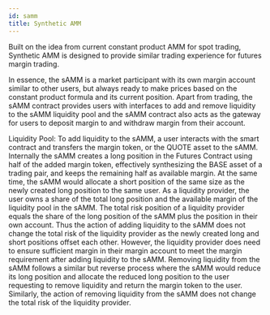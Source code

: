 ```yaml
---
id: samm
title: Synthetic AMM
---
```



Built on the idea from current constant product AMM for spot trading,
Synthetic AMM is designed to provide similar trading experience for
futures margin trading. 

In essence, the sAMM is a market participant with its own margin account similar to other users, but always ready to
make prices based on the constant product formula and its current
position. Apart from trading, the sAMM contract provides users with
interfaces to add and remove liquidity to the sAMM liquidity pool and
the sAMM contract also acts as the gateway for users to deposit margin
to and withdraw margin from their account.

Liquidity Pool: To add liquidity to the sAMM, a user interacts with the
smart contract and transfers the margin token, or the QUOTE asset to the
sAMM. Internally the sAMM creates a long position in the Futures
Contract using half of the added margin token, effectively synthesizing
the BASE asset of a trading pair, and keeps the remaining half as
available margin. At the same time, the sAMM would allocate a short
position of the same size as the newly created long position to the same
user. As a liquidity provider, the user owns a share of the total long
position and the available margin of the liquidity pool in the sAMM. The
total risk position of a liquidity provider equals the share of the long
position of the sAMM plus the position in their own account. Thus the
action of adding liquidity to the sAMM does not change the total risk of
the liquidity provider as the newly created long and short positions
offset each other. However, the liquidity provider does need to ensure
sufficient margin in their margin account to meet the margin requirement
after adding liquidity to the sAMM. Removing liquidity from the sAMM
follows a similar but reverse process where the sAMM would reduce its
long position and allocate the reduced long position to the user
requesting to remove liquidity and return the margin token to the user.
Similarly, the action of removing liquidity from the sAMM does not
change the total risk of the liquidity provider.
